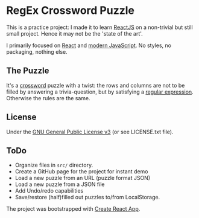 # RegEx Crossword Puzzle

This is a practice project: I made it to learn [ReactJS][0] on a non-trivial
but still small project. Hence it may not be the 'state of the art'.

I primarily focused on [React][0] and [modern JavaScript][1]. No styles, no
packaging, nothing else.


## The Puzzle

It's a [crossword][3] puzzle with a twist: the rows and columns are not to be
filled by answering a trivia-question, but by satisfying a [regular
expression][4]. Otherwise the rules are the same.


## License

Under the [GNU General Public License v3][5] (or see LICENSE.txt file).


## ToDo

- Organize files in `src/` directory.
- Create a GitHub page for the project for instant demo
- Load a new puzzle from an URL (puzzle format JSON)
- Load a new puzzle from a JSON file
- Add Undo/redo capabilities
- Save/restore (half)filled out puzzles to/from LocalStorage.


The project was bootstrapped with [Create React App][2].


[0]: https://react.js.org "ReactJS homepage"
[1]: http://es6-features.org/#Constants "New features of ECMAScript 6"
[2]: https://github.com/facebookincubator/create-react-app "Create React App"
[3]: https://en.wikipedia.org/wiki/Crossword "Crossword - Wikipedia"
[4]: https://en.wikipedia.org/wiki/Regular_expression "Regular expression - Wikipedia"
[5]: https://www.gnu.org/licenses/gpl-3.0.en.html "GNU General Public License v3.0"
